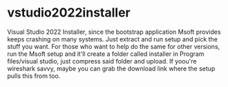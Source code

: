 # vstudio2022installer

Visual Studio 2022 Installer, since the bootstrap application Msoft provides keeps crashing on many systems. Just extract and run setup and pick the stuff you want. 
For those who want  to help do the same for other versions, run the Msoft setup and it'll create a folder called installer in Program files/visual studio, just compress said folder and upload. If yoou're wireshark savvy, maybe you can grab the download link where the setup pulls this from too.
